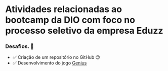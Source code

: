 # Atividades relacionadas ao bootcamp da DIO com foco no processo seletivo da empresa Eduzz

### Desafios. 🙂

- ✅ Criação de um repositório no GitHub 😉
- ✅ Desenvolvimento do jogo [Genius](https://github.com/marcusWittho/dio-genius)